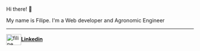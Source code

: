  
 Hi there! 👋
 
My name is Filipe. I'm a Web developer and Agronomic Engineer


 ----

<a href="https://linkedin.com/in/filipedbarros" target="_blank"><img align="center" src="https://cdn.jsdelivr.net/npm/simple-icons@3.0.1/icons/linkedin.svg" alt="filipe" height="30" width="40" /><b>Linkedin</b></a> 



